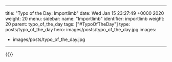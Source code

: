 
---
title: "Typo of the Day: Importlimb"
date: Wed Jan 15 23:27:49 +0000 2020
weight: 20
menu:
  sidebar:
    name: "Importlimb"
    identifier: importlimb
    weight: 20
    parent: typo_of_the_day
tags: ["#TypoOfTheDay"]
type: posts/typo_of_the_day
hero: images/posts/typo_of_the_day.jpg
images:
- images/posts/typo_of_the_day.jpg
---


{{<x user="mariatta" id="1217589234774630402">}}

